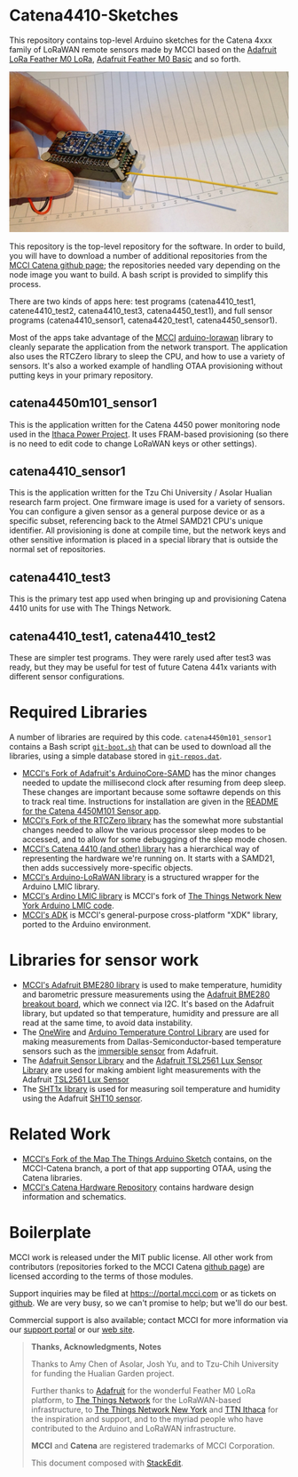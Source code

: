 # Catena4410-Sketches
This repository contains top-level Arduino sketches for the Catena 4xxx family of LoRaWAN remote sensors made by MCCI based on the [Adafruit LoRa Feather M0 LoRa](https://www.adafruit.com/products/3178), [Adafruit Feather M0 Basic](https://www.adafruit.com/products/2772) and so forth.  

![Picture of Catena 4410](extra/assets/MCCI-Catena-4410-1080x620.jpg)

This repository is the top-level repository for the software. In order to build, you will have to download a number of additional repositories from the [MCCI Catena github page](https://github.com/mcci-catena); the repositories needed vary depending on the node image you want to build. A bash script is provided to simplify this process.

There are two kinds of apps here: test programs (catena4410_test1, catene4410_test2, catena4410_test3, catena4450_test1), and full sensor programs (catena4410_sensor1, catena4420_test1, catena4450_sensor1).

Most of the apps take advantage of the [MCCI](http://www.mcci.com) [arduino-lorawan](https://github.com/mcci-catena/arduino-lorawan) library to cleanly separate the application from the network transport. The application also uses the RTCZero library to sleep the CPU, and how to use a variety of sensors. It's also a worked example of handling OTAA provisioning without putting keys in your primary repository. 

## catena4450m101_sensor1
This is the application written for the Catena 4450 power monitoring node used in the [Ithaca Power Project](https://ithaca-power.mcci.com). It uses FRAM-based provisioning (so there is no need to edit code to change LoRaWAN keys or other settings).

## catena4410_sensor1
This is the application written for the Tzu Chi University / Asolar Hualian research farm project. One firmware image is used for a variety of sensors. You can configure a given sensor as a general purpose device or as a specific subset, referencing back to the Atmel SAMD21 CPU's unique identifier.  All provisioning is done at compile time, but the network keys and other sensitive information is placed in a special library that is outside the normal set of repositories.

## catena4410_test3
This is the primary test app used when bringing up and provisioning Catena 4410 units for use with The Things Network.

## catena4410_test1, catena4410_test2
These are simpler test programs. They were rarely used after test3 was ready, but they may be useful for test of future Catena 441x variants
with different sensor configurations.

# Required Libraries
A number of libraries are required by this code. `catena4450m101_sensor1` contains a Bash script [`git-boot.sh`](https://github.com/mcci-catena/Catena4410-Sketches/blob/master/catena4450m101_sensor/git-boot.sh) that can be used to download all the libraries, using a simple database stored in [`git-repos.dat`](https://github.com/mcci-catena/Catena4410-Sketches/blob/master/catena4450m101_sensor/git-repos.dat).
* [MCCI's Fork of Adafruit's ArduinoCore-SAMD](https://github.com/mcci-catena/ArduinoCore-samd) has the minor changes needed to update the millisecond clock after resuming from deep sleep. These changes are important because some softawre depends on this to track real time.  Instructions for installation are given in the [README for the Catena 4450M101 Sensor app](catena4450m101_sensor/README.md).
* [MCCI's Fork of the RTCZero library](https://github.com/mcci-catena/RTCZero) has the somewhat more substantial changes needed to allow the various processor sleep modes to be accessed, and to allow for some debuggging of the sleep mode chosen.
* [MCCI's Catena 4410 (and other) library](https://github.com/mcci-catena/Catena4410-Arduino-Library) has a hierarchical way of representing the hardware we're running on. It starts with a SAMD21, then adds successively more-specific objects.
* [MCCI's Arduino-LoRaWAN library](https://github.com/mcci-catena/arduino-lorawan) is a structured wrapper for the Arduino LMIC library.
* [MCCI's Ardino LMIC library](https://github.com/mcci-catena/arduino-lmic) is MCCI's fork of [The Things Network New York Arduino LMIC code](https://github.com/things-nyc/arduino-lmic).
* [MCCI's ADK](https://github.com/mcci-catena/Catena-mcciadk) is MCCI's general-purpose cross-platform "XDK" library, ported to the Arduino environment.

# Libraries for sensor work
* [MCCI's Adafruit BME280 library](https://github.com/mcci-catena/Adafruit_BME280_Library) is used to make temperature, humidity and barometric pressure measurements using the [Adafruit BME280 breakout board](https://www.adafruit.com/products/2652), which we connect via I2C. It's based on the Adafruit library, but updated so that temperature, humidity and pressure are all read at the same time, to avoid data instability. 
* The [OneWire](https://github.com/mcci-catena/OneWire) and [Arduino Temperature Control Library](https://github.com/mcci-catena/Arduino-Temperature-Control-Library) are used for making measurements from Dallas-Semiconductor-based temperature sensors such as the [immersible sensor](https://www.adafruit.com/products/381) from Adafruit.
* The [Adafruit Sensor Library](https://github.com/mcci-catena/Adafruit_Sensor) and the [Adafruit TSL2561 Lux Sensor Library](https://github.com/mcci-catena/Adafruit_TSL2561) are used for making ambient light measurements with the Adafruit [TSL2561 Lux Sensor](https://www.adafruit.com/products/439) 
* The [SHT1x library](https://github.com/mcci-catena/SHT1x) is used for measuring soil temperature and humidity using the Adafruit [SHT10 sensor](https://www.adafruit.com/products/1298).

# Related Work
* [MCCI's Fork of the Map The Things Arduino Sketch](https://github.com/mcci-catena/mapthethings-arduino) contains, on the MCCI-Catena branch, a port of that app supporting OTAA, using the Catena libraries.
* [MCCI's Catena Hardware Repository](https://github.com/mcci-catena/HW-Designs) contains hardware design information and schematics.

# Boilerplate
MCCI work is released under the MIT public license. All other work from contributors (repositories forked to the MCCI Catena [github page](https://github.com/mcci-catena/)) are licensed according to the terms of those modules.

Support inquiries may be filed at [https:://portal.mcci.com](https:://portal.mcci.com) or as tickets on [github](https://github.com/mcci-catena). We are very busy, so we can't promise to help; but we'll do our best.

Commercial support is also available; contact MCCI for more information via our [support portal](https://portal.mcci.com) or our [web site](http://www.mcci.com).

> **Thanks, Acknowledgments, Notes**
> 
> Thanks to Amy Chen of Asolar, Josh Yu, and to Tzu-Chih University for funding the Hualian Garden project.
> 
> Further thanks to [Adafruit](https://www.adafruit.com/) for the wonderful Feather M0 LoRa platform, to [The Things Network](https://www.thethingsnetwork.org) for the LoRaWAN-based infrastructure, to [The Things Network New York](https://thethings.nyc) and [TTN Ithaca](https://ttni.tech) for the inspiration and support, and to the myriad people who have contributed to the Arduino and LoRaWAN infrastructure.
> 
>  **MCCI** and **Catena** are registered trademarks of MCCI Corporation.
>  
>  This document composed with [StackEdit](https://stackedit.io/).
